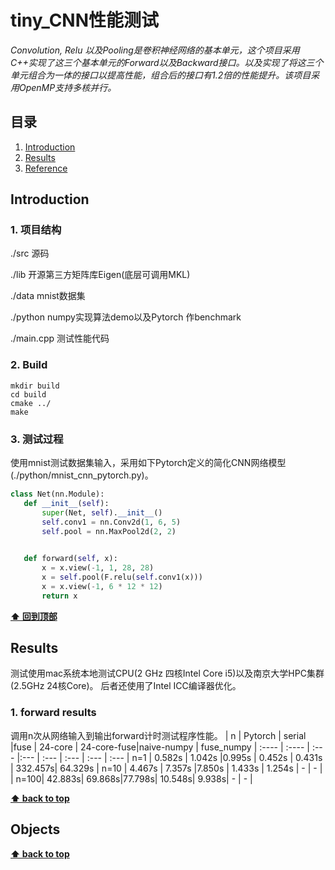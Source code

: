 # tiny_CNN性能测试

*Convolution, Relu 以及Pooling是卷积神经网络的基本单元，这个项目采用C++实现了这三个基本单元的Forward以及Backward接口。以及实现了将这三个单元组合为一体的接口以提高性能，组合后的接口有1.2倍的性能提升。该项目采用OpenMP支持多核并行。*

## 目录

  1. [Introduction](#introduction) 
  2. [Results](#results)
  3. [Reference](#reference)
  


## Introduction
### 1. 项目结构
./src 源码

./lib 开源第三方矩阵库Eigen(底层可调用MKL)

./data mnist数据集

./python numpy实现算法demo以及Pytorch 作benchmark

./main.cpp 测试性能代码

### 2. Build
```
mkdir build
cd build
cmake ../
make
```
### 3. 测试过程
使用mnist测试数据集输入，采用如下Pytorch定义的简化CNN网络模型(./python/mnist_cnn_pytorch.py)。
 ```python
 class Net(nn.Module):
    def __init__(self):
        super(Net, self).__init__()
        self.conv1 = nn.Conv2d(1, 6, 5)
        self.pool = nn.MaxPool2d(2, 2)
   

    def forward(self, x):
        x = x.view(-1, 1, 28, 28)
        x = self.pool(F.relu(self.conv1(x)))
        x = x.view(-1, 6 * 12 * 12)
        return x
 ```


**[⬆ 回到顶部](#目录)**

## Results
测试使用mac系统本地测试CPU(2 GHz 四核Intel Core i5)以及南京大学HPC集群(2.5GHz 24核Core)。
后者还使用了Intel ICC编译器优化。

### 1. forward results
调用n次从网络输入到输出forward计时测试程序性能。
| n    | Pytorch  | serial  |fuse    | 24-core | 24-core-fuse|naive-numpy | fuse_numpy
|  :---- | :----    | :---    |:---    | :---    |   :---  |   :---         |   :---
| n=1  | 0.582s | 1.042s |0.995s | 0.452s | 0.431s |   332.457s|   64.329s
| n=10 | 4.467s | 7.357s |7.850s | 1.433s | 1.254s |      -      |   -   |
| n=100| 42.883s| 69.868s|77.798s| 10.548s| 9.938s|       -      |   -   |



**[⬆ back to top](#目录)**

## Objects



**[⬆ back to top](#目录)**

